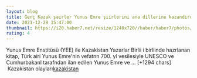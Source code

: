 ```yaml
--- 
layout: blog
title: Genç Kazak şairler Yunus Emre şiirlerini ana dillerine kazandırdı
date: 2021-12-29 15:47:00
thumbnail: https://i20.haber7.net/resize/1240x720//haber/haber7/photos/2021/52/genc_kazak_sairler_yunus_emre_siirlerini_ana_dillerine_kazandirdi_1640792839_5661.jpg
rating: 4
---
```

Yunus Emre Enstitüsü (YEE) ile Kazakistan Yazarlar Birlii i birliinde hazrlanan kitap, Türk airi Yunus Emre'nin vefatnn 700. yl vesilesiyle UNESCO ve Cumhurbakanl tarafndan ilan edilen Yunus Emre ve … [+1294 chars]</br>&nbsp;Kazakistan olayları<a href="https://www.dental-ilan.org/">kazakistan</a>